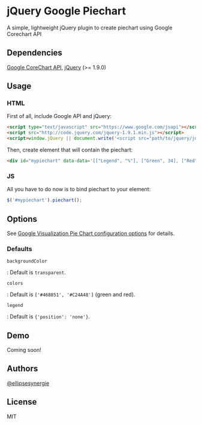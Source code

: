 # jQuery Google Piechart

A simple, lightweight jQuery plugin to create piechart using Google Corechart API

## Dependencies

[Google CoreChart API](https://developers.google.com/chart/), [jQuery](http://jquery.com/) (>= 1.9.0)

## Usage

### HTML

First of all, include Google API and jQuery:

```html
<script type="text/javascript" src="https://www.google.com/jsapi"></script>
<script src="http://code.jquery.com/jquery-1.9.1.min.js"></script>
<script>window.jQuery || document.write('<script src="path/to/jquery/jquery-1.9.1.min.js"><\/script>')</script>
```

Then, create element that will contain the piechart:

```html
<div id="mypiechart" data-data='[["Legend", "%"], ["Green", 34], ["Red", 11]]'></div>
```

### JS

All you have to do now is to bind piechart to your element:

```js
$('#mypiechart').piechart();
```

## Options

See [Google Visualization Pie Chart configuration options](https://developers.google.com/chart/interactive/docs/gallery/piechart) for details.

### Defaults

`backgroundColor`

:   Default is `transparent`.

`colors`

:   Default is `['#468851', '#C24A48']` (green and red).

`legend`

:   Default is `{'position': 'none'}`.

## Demo

Coming soon!

## Authors

[@ellipsesynergie](http://github.com/ellipsesynergie)

## License

MIT